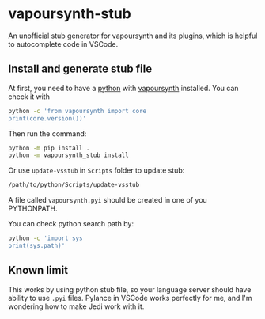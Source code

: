 # vapoursynth-stub
An unofficial stub generator for vapoursynth and its plugins, which is helpful to autocomplete code in VSCode.

## Install and generate stub file

At first, you need to have a [python](https://www.python.org/) with [vapoursynth](https://www.vapoursynth.com/) installed. You can check it with
```bash
python -c 'from vapoursynth import core
print(core.version())'
```

Then run the command:
```bash
python -m pip install .
python -m vapoursynth_stub install
```

Or use `update-vsstub` in `Scripts` folder to update stub:
```bash
/path/to/python/Scripts/update-vsstub
```

A file called `vapoursynth.pyi` should be created in one of you PYTHONPATH.

You can check python search path by:
```bash
python -c 'import sys
print(sys.path)'
```

## Known limit

This works by using python stub file, so your language server should have ability to use `.pyi` files. Pylance in VSCode works perfectly for me, and I'm wondering how to make Jedi work with it.
